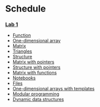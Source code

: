 # Schedule

### [Lab 1](/Labs/Lab1/)
  * [Function](/Labs/Lab1/first.cpp)
  * [One-dimensional array](/Labs/Lab1/second.cpp)
  * [Matrix](/Labs/Lab1/third.cpp)
  * [Triangles]()
  * [Structure](/Labs/Lab1/znak.cpp)
  * [Matrix with pointers]()
  * [Structure with pointers]()
  * [Matrix with functions]()
  * [Notebooks](/Labs/Lab1/notebooks.cpp)
  * [Files](/Labs/Lab1/files.cpp)
  * [One-dimensional arrays with templates](/Labs/Lab1/odawt.cpp)
  * [Modular programming](/Labs/Lab1/notebooks2.cpp)
  * [Dynamic data structures]()
